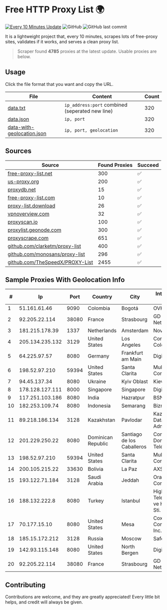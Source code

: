 
# Free HTTP Proxy List 🌍

[![Every 10 Minutes Update](https://github.com/mertguvencli/http-proxy-list/actions/workflows/main.yml/badge.svg?branch=main)](https://github.com/mertguvencli/http-proxy-list/actions/workflows/main.yml)
![GitHub](https://img.shields.io/github/license/mertguvencli/http-proxy-list)
![GitHub last commit](https://img.shields.io/github/last-commit/mertguvencli/http-proxy-list)

It is a lightweight project that, every 10 minutes, scrapes lots of free-proxy sites, validates if it works, and serves a clean proxy list.


> Scraper found **4785** proxies at the latest update. Usable proxies are below.

## Usage

Click the file format that you want and copy the URL.


|File|Content|Count|
|----|-------|-----|
|[data.txt](https://raw.githubusercontent.com/mertguvencli/http-proxy-list/main/proxy-list/data.txt)|`ip_address:port` combined (seperated new line)|320|
|[data.json](https://raw.githubusercontent.com/mertguvencli/http-proxy-list/main/proxy-list/data.json)|`ip, port`|320|
|[data-with-geolocation.json](https://raw.githubusercontent.com/mertguvencli/http-proxy-list/main/proxy-list/data-with-geolocation.json)|`ip, port, geolocation`|320|

## Sources

|Source|Found Proxies|Succeed|
|------|-------------|-------|
|[free-proxy-list.net](https://free-proxy-list.net)|300|✅|
|[us-proxy.org](https://www.us-proxy.org)|200|✅|
|[proxydb.net](http://proxydb.net)|15|✅|
|[free-proxy-list.com](https://free-proxy-list.com/?page=&port=&type%5B%5D=http&type%5B%5D=https&up_time=0&search=Search)|10|✅|
|[proxy-list.download](https://www.proxy-list.download/HTTP)|26|✅|
|[vpnoverview.com](https://vpnoverview.com/privacy/anonymous-browsing/free-proxy-servers)|32|✅|
|[proxyscan.io](https://www.proxyscan.io)|100|✅|
|[proxylist.geonode.com](https://proxylist.geonode.com/api/proxy-list?limit=300&page=1&sort_by=lastChecked&sort_type=desc&protocols=http,https)|300|✅|
|[proxyscrape.com](https://api.proxyscrape.com/v2/?request=displayproxies&protocol=http&timeout=10000&country=all&ssl=all&anonymity=all)|651|✅|
|[github.com/clarketm/proxy-list](https://raw.githubusercontent.com/clarketm/proxy-list/master/proxy-list-raw.txt)|400|✅|
|[github.com/monosans/proxy-list](https://raw.githubusercontent.com/monosans/proxy-list/main/proxies/http.txt)|296|✅|
|[github.com/TheSpeedX/PROXY-List](https://raw.githubusercontent.com/TheSpeedX/PROXY-List/master/http.txt)|2455|✅|


## Sample Proxies With Geolocation Info

|#|Ip|Port|Country|City|Internet Service Provider|
|-|--|----|-------|----|-------------------------|
|1|51.161.61.46|9090|Colombia|Bogotá|OVH Hosting|
|2|92.205.22.114|38080|France|Strasbourg|GD MASS Network|
|3|181.215.178.39|1337|Netherlands|Amsterdam|NovoServe B.V.|
|4|205.134.235.132|3129|United States|Los Angeles|Corporate Colocation Inc|
|5|64.225.97.57|8080|Germany|Frankfurt am Main|DigitalOcean, LLC|
|6|198.52.97.210|59394|United States|Santa Clarita|Multacom Corporation|
|7|94.45.137.34|8080|Ukraine|Kyiv Oblast|Kievline LLC|
|8|178.128.127.111|8000|Singapore|Singapore|DigitalOcean, LLC|
|9|117.251.103.186|8080|India|Hazratpur|BSNL Internet|
|10|182.253.109.74|8080|Indonesia|Semarang|Biznet Metronet|
|11|89.218.186.134|3128|Kazakhstan|Pavlodar|Kazakhtelecom Data Network Administration|
|12|201.229.250.22|8080|Dominican Republic|Santiago de los Caballeros|Compañía Dominicana de Teléfonos S. A.|
|13|198.52.97.210|59394|United States|Santa Clarita|Multacom Corporation|
|14|200.105.215.22|33630|Bolivia|La Paz|AXS Bolivia S. A.|
|15|193.122.71.184|3128|Saudi Arabia|Jeddah|Oracle Corporation|
|16|188.132.222.8|8080|Turkey|Istanbul|High Speed Telekomunikasyon ve Hab. Hiz. Ltd. Sti.|
|17|70.177.15.10|8080|United States|Mesa|Cox Communications Inc.|
|18|185.15.172.212|3128|Russia|Moscow|SafeData LLC|
|19|142.93.115.148|8080|United States|North Bergen|DigitalOcean, LLC|
|20|92.205.22.114|38080|France|Strasbourg|GD MASS Network|



## Contributing

Contributions are welcome, and they are greatly appreciated! Every
little bit helps, and credit will always be given.

